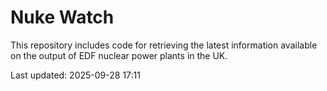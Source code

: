 # Nuke Watch

This repository includes code for retrieving the latest information available on the output of EDF nuclear power plants in the UK.

Last updated: 2025-09-28 17:11